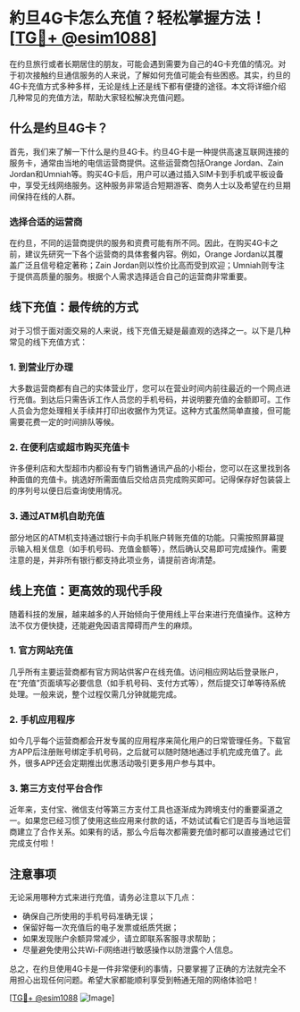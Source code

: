 # 約旦4G卡怎么充值？轻松掌握方法！[[TG💪+ @esim1088](https://t.me/s/esim1088)]

在约旦旅行或者长期居住的朋友，可能会遇到需要为自己的4G卡充值的情况。对于初次接触约旦通信服务的人来说，了解如何充值可能会有些困惑。其实，约旦的4G卡充值方式多种多样，无论是线上还是线下都有便捷的途径。本文将详细介绍几种常见的充值方法，帮助大家轻松解决充值问题。

## 什么是约旦4G卡？

首先，我们来了解一下什么是约旦4G卡。约旦4G卡是一种提供高速互联网连接的服务卡，通常由当地的电信运营商提供。这些运营商包括Orange Jordan、Zain Jordan和Umniah等。购买4G卡后，用户可以通过插入SIM卡到手机或平板设备中，享受无线网络服务。这种服务非常适合短期游客、商务人士以及希望在约旦期间保持在线的人群。

### 选择合适的运营商

在约旦，不同的运营商提供的服务和资费可能有所不同。因此，在购买4G卡之前，建议先研究一下各个运营商的具体套餐内容。例如，Orange Jordan以其覆盖广泛且信号稳定著称；Zain Jordan则以性价比高而受到欢迎；Umniah则专注于提供高质量的服务。根据个人需求选择适合自己的运营商非常重要。

## 线下充值：最传统的方式

对于习惯于面对面交易的人来说，线下充值无疑是最直观的选择之一。以下是几种常见的线下充值方式：

### 1. 到营业厅办理

大多数运营商都有自己的实体营业厅，您可以在营业时间内前往最近的一个网点进行充值。到达后只需告诉工作人员您的手机号码，并说明要充值的金额即可。工作人员会为您处理相关手续并打印出收据作为凭证。这种方式虽然简单直接，但可能需要花费一定的时间排队等候。

### 2. 在便利店或超市购买充值卡

许多便利店和大型超市内都设有专门销售通讯产品的小柜台，您可以在这里找到各种面值的充值卡。挑选好所需面值后交给店员完成购买即可。记得保存好包装袋上的序列号以便日后查询使用情况。

### 3. 通过ATM机自助充值

部分地区的ATM机支持通过银行卡向手机账户转账充值的功能。只需按照屏幕提示输入相关信息（如手机号码、充值金额等），然后确认交易即可完成操作。需要注意的是，并非所有银行都支持此项业务，请提前咨询清楚。

## 线上充值：更高效的现代手段

随着科技的发展，越来越多的人开始倾向于使用线上平台来进行充值操作。这种方法不仅方便快捷，还能避免因语言障碍而产生的麻烦。

### 1. 官方网站充值

几乎所有主要运营商都有官方网站供客户在线充值。访问相应网站后登录账户，在“充值”页面填写必要信息（如手机号码、支付方式等），然后提交订单等待系统处理。一般来说，整个过程仅需几分钟就能完成。

### 2. 手机应用程序

如今几乎每个运营商都会开发专属的应用程序来简化用户的日常管理任务。下载官方APP后注册账号绑定手机号码，之后就可以随时随地通过手机完成充值了。此外，很多APP还会定期推出优惠活动吸引更多用户参与其中。

### 3. 第三方支付平台合作

近年来，支付宝、微信支付等第三方支付工具也逐渐成为跨境支付的重要渠道之一。如果您已经习惯了使用这些应用来付款的话，不妨试试看它们是否与当地运营商建立了合作关系。如果有的话，那么今后每次都需要充值时都可以直接通过它们完成支付啦！

## 注意事项

无论采用哪种方式来进行充值，请务必注意以下几点：

- 确保自己所使用的手机号码准确无误；
- 保留好每一次充值后的电子发票或纸质凭据；
- 如果发现账户余额异常减少，请立即联系客服寻求帮助；
- 尽量避免使用公共Wi-Fi网络进行敏感操作以防泄露个人信息。

总之，在约旦使用4G卡是一件非常便利的事情，只要掌握了正确的方法就完全不用担心出现任何问题。希望大家都能顺利享受到畅通无阻的网络体验吧！

[[TG💪+ @esim1088](https://t.me/s/esim1088) ![Image](https://i.postimg.cc/4NQfJmqS/Snipaste-2025-05-13-00-14-12.png)]